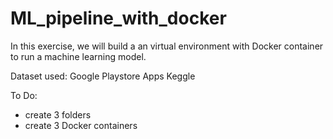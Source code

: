 # ML_pipeline_with_docker

In this exercise, we will build a an virtual environment with Docker container to run a machine learning model.

Dataset used: Google Playstore Apps Keggle

To Do:
- create 3 folders
- create 3 Docker containers

